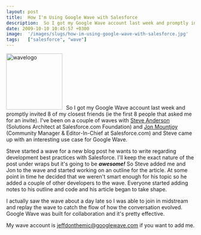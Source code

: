 ```yaml
---
layout: post
title:  How I'm Using Google Wave with Salesforce
description:  So I got my Google Wave account last week and promptly invited 8 of my closest friends (ie the first 8 people that asked me for an invite). Ive been on a couple of waves with Steve Anderson (Solutions Architect at Salesforce.com Foundation) and Jon Mountjoy (Community Manager & Editor-In-Chief at Salesforce.com) and Steve came up with an interesting use case for Google Wave. Steve started a wave for a new blog post he wants to write regarding development best practices with Salesforce. Ill keep
date: 2009-10-10 10:45:57 +0300
image:  '/images/slugs/how-im-using-google-wave-with-salesforce.jpg'
tags:   ["salesforce", "wave"]
---
```

<p><a href="http://res.cloudinary.com/blog-jeffdouglas-com/image/upload/v1400399505/wavelogo_woif44.png"><img class="alignleft size-thumbnail wp-image-1251" style="padding-right:10px;" title="wavelogo" src="http://res.cloudinary.com/blog-jeffdouglas-com/image/upload/c_crop,h_256,w_256,x_0,y_0/h_150,w_150/v1400399505/wavelogo_woif44.png" alt="wavelogo" width="150" height="150" /></a>So I got my Google Wave account last week and promptly invited 8 of my closest friends (ie the first 8 people that asked me for an invite). I've been on a couple of waves with <a href="http://twitter.com/gokubi" target="_blank">Steve Anderson</a> (Solutions Architect at Salesforce.com Foundation) and <a href="http://twitter.com/jonmountjoy" target="_blank">Jon Mountjoy</a> (Community Manager & Editor-In-Chief at Salesforce.com) and Steve came up with an interesting use case for Google Wave.</p>
<p>Steve started a wave for a new blog post he wants to write regarding development best practices with Salesforce. I'll keep the exact nature of the post under wraps but it's going to be <strong><em>awesome!</em></strong> So Steve added me and Jon to the wave and started working on an outline for the article. At some point in time he decided that we weren't smart enough for his topic so he added a couple of other developers to the wave. Everyone started adding notes to his outline and code and his article began to take shape.</p>
<p>I actually saw the wave about a day late so I was able to join in midstream and replay the wave to catch the flow of how the conversation evolved. Google Wave was built for collaboration and it's pretty effective.</p>
<p>My wave account is <a href="mailto:jeffdonthemic@googlewave.com">jeffdonthemic@googlewave.com</a> if you want to add me.</p>

